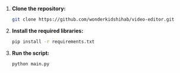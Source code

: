 
1. **Clone the repository:**
   ```bash
   git clone https://github.com/wonderkidshihab/video-editor.git
   ```
2. **Install the required libraries:**
   ```bash
   pip install -r requirements.txt
   ```

3. **Run the script:**
   ```bash
   python main.py
   ```